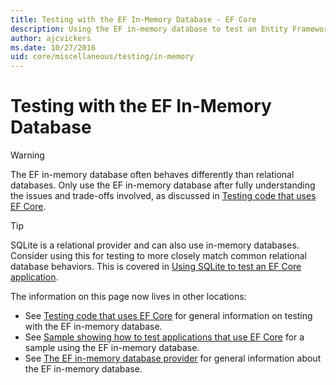 ```yaml
---
title: Testing with the EF In-Memory Database - EF Core
description: Using the EF in-memory database to test an Entity Framework Core application
author: ajcvickers
ms.date: 10/27/2016
uid: core/miscellaneous/testing/in-memory
---
```


# Testing with the EF In-Memory Database

> [!WARNING]
> The EF in-memory database often behaves differently than relational databases.
> Only use the EF in-memory database after fully understanding the issues and trade-offs involved, as discussed in [Testing code that uses EF Core](xref:core/miscellaneous/testing/index).  

> [!TIP]
> SQLite is a relational provider and can also use in-memory databases.
> Consider using this for testing to more closely match common relational database behaviors.
> This is covered in [Using SQLite to test an EF Core application](xref:core/miscellaneous/testing/sqlite).

The information on this page now lives in other locations:

* See [Testing code that uses EF Core](xref:core/miscellaneous/testing/index) for general information on testing with the EF in-memory database.
* See [Sample showing how to test applications that use EF Core](xref:core/miscellaneous/testing/testing-sample) for a sample using the EF in-memory database.
* See [The EF in-memory database provider](xref:core/providers/in-memory/index) for general information about the EF in-memory database.
